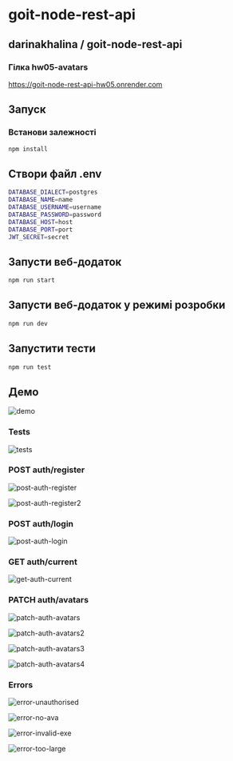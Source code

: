 # goit-node-rest-api

## darinakhalina / goit-node-rest-api

### Гілка hw05-avatars
https://goit-node-rest-api-hw05.onrender.com

## Запуск

### Встанови залежності

```bash
npm install
```

## Створи файл .env

```bash
DATABASE_DIALECT=postgres
DATABASE_NAME=name
DATABASE_USERNAME=username
DATABASE_PASSWORD=password
DATABASE_HOST=host
DATABASE_PORT=port
JWT_SECRET=secret
```

## Запусти веб-додаток

```bash
npm run start
```

## Запусти веб-додаток у режимі розробки

```bash
npm run dev
```

## Запустити тести

```bash
npm run test
```

## Демо

![demo](./assets/demo-localhost.png)

### Tests

![tests](./assets/tests.png)

### POST auth/register

![post-auth-register](./assets/post-auth-register.png)

![post-auth-register2](./assets/post-auth-register2.png)

### POST auth/login

![post-auth-login](./assets/post-auth-login.png)

### GET auth/current

![get-auth-current](./assets/get-auth-current.png)

### PATCH auth/avatars

![patch-auth-avatars](./assets/patch-auth-avatars.png)

![patch-auth-avatars2](./assets/patch-auth-avatars2.png)

![patch-auth-avatars3](./assets/patch-auth-avatars3.png)

![patch-auth-avatars4](./assets/patch-auth-avatars4.png)

### Errors

![error-unauthorised](./assets/error-unauthorised.png)

![error-no-ava](./assets/error-no-ava.png)

![error-invalid-exe](./assets/error-invalid-exe.png)

![error-too-large](./assets/error-too-large.png)
